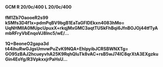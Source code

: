 #### GCM R 20/0c/400 L 20/0c/400
**fM1Zb7OaooeR2s99**<br/>**kSMfs3D4f1x+pdmPqBV9bgB1EaTaGFlDEkxn4083hMo=**<br/>**UqNHMIIA0MUpcUpuxX+rkqjMxGMC3aqtTUSkFhBqi6JfnBOJOj44tfTyAmbRFryVbEnqoVJ8lnc5/wE/...**<br/><br/>
**1Q+BeoneO2gapa3d**<br/>**t44ihuRwGJgsUmvwPuZvK9NQA+EhlpyibJCRSBWNXTg=**<br/>**GO95zBAJ2hcueyvhA25K9RqhQluTk8vAC+rsB5wJ74IC8qrXtA3EXgzkuGin4EoYg/R3VpkxxjrPaHsU...**